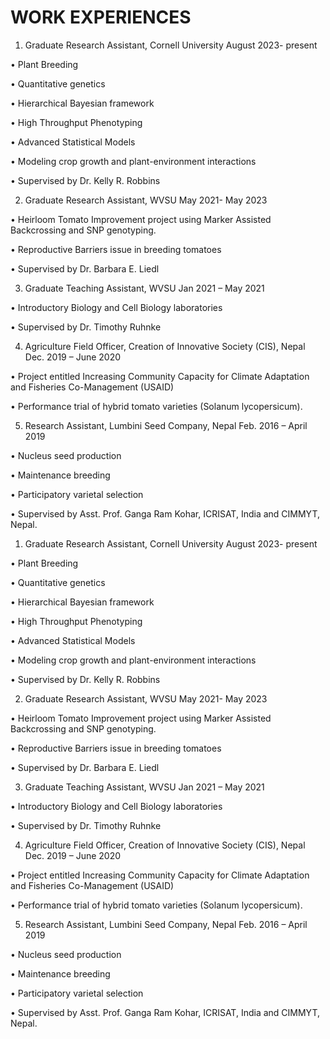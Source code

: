 # WORK EXPERIENCES
1. Graduate Research Assistant, Cornell University	August 2023- present

  •	Plant Breeding
  
  •	Quantitative genetics

  •	Hierarchical   Bayesian   framework

  •	High Throughput Phenotyping

  •	Advanced Statistical Models

  •	Modeling crop growth and plant-environment interactions

  •	Supervised by Dr. Kelly R. Robbins


2. Graduate Research Assistant, WVSU	May 2021- May 2023
   
•	Heirloom Tomato Improvement project using Marker Assisted Backcrossing and SNP      genotyping.

•	Reproductive Barriers issue in breeding tomatoes

•	Supervised by Dr. Barbara E. Liedl


3. Graduate Teaching Assistant, WVSU	Jan 2021 – May 2021
   
•	Introductory Biology and Cell Biology laboratories

•	Supervised by Dr. Timothy Ruhnke


4. Agriculture Field Officer, Creation of Innovative Society (CIS), Nepal	Dec. 2019 – June 2020
   
•	Project entitled Increasing Community Capacity for Climate Adaptation and Fisheries Co-Management (USAID)

•	Performance trial of hybrid tomato varieties (Solanum lycopersicum).


5. Research Assistant, Lumbini Seed Company, Nepal	Feb. 2016 – April 2019
   
•	Nucleus seed production 

•	Maintenance breeding

•	Participatory varietal selection

•	Supervised by Asst. Prof. Ganga Ram Kohar, ICRISAT, India and CIMMYT, Nepal.





1. Graduate Research Assistant, Cornell University	August 2023- present

•	Plant Breeding

•	Quantitative genetics

•	Hierarchical   Bayesian   framework

•	High Throughput Phenotyping

•	Advanced Statistical Models

•	Modeling crop growth and plant-environment interactions

•	Supervised by Dr. Kelly R. Robbins


2. Graduate Research Assistant, WVSU	May 2021- May 2023
   
•	Heirloom Tomato Improvement project using Marker Assisted Backcrossing and SNP genotyping.

•	Reproductive Barriers issue in breeding tomatoes

•	Supervised by Dr. Barbara E. Liedl


3. Graduate Teaching Assistant, WVSU	Jan 2021 – May 2021
   
•	Introductory Biology and Cell Biology laboratories

•	Supervised by Dr. Timothy Ruhnke


4. Agriculture Field Officer, Creation of Innovative Society (CIS), Nepal	Dec. 2019 – June 2020
   
•	Project entitled Increasing Community Capacity for Climate Adaptation and Fisheries Co-Management (USAID)

•	Performance trial of hybrid tomato varieties (Solanum lycopersicum).


5. Research Assistant, Lumbini Seed Company, Nepal	Feb. 2016 – April 2019
   
•	Nucleus seed production 

•	Maintenance breeding

•	Participatory varietal selection

•	Supervised by Asst. Prof. Ganga Ram Kohar, ICRISAT, India and CIMMYT, Nepal.


